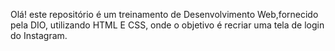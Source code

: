 Olá! este repositório é um treinamento de Desenvolvimento Web,fornecido pela DIO, utilizando HTML E CSS, onde o objetivo é recriar uma tela de login do Instagram.
